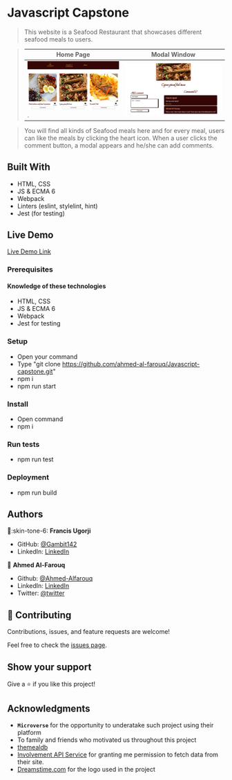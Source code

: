 # Javascript Capstone

> This website is a Seafood Restaurant that showcases different seafood meals to users.

> |Home Page       |Modal Window|
> |--------------|--------------|
> |![screenshot](./src/imgs/screenshot-full-page.png).|![screenshot2](./src/imgs/pop-up.png)| 

> You will find all kinds of Seafood meals here and for every meal, users can like the meals by clicking the heart icon. When a user clicks the comment button, a modal appears and he/she can add comments.

## Built With

- HTML, CSS
- JS & ECMA 6
- Webpack
- Linters (eslint, stylelint, hint)
- Jest (for testing)

## Live Demo

[Live Demo Link](https://ahmed-al-farouq.github.io/Javascript-capstone/)


### Prerequisites
  #### Knowledge of these technologies
  * HTML, CSS
  * JS & ECMA 6
  * Webpack
  * Jest for testing
### Setup
  * Open your command
  * Type "git clone https://github.com/ahmed-al-farouq/Javascript-capstone.git"
  * npm i
  * npm run start
### Install
  * Open command
  * npm i
### Run tests
  * npm run test

### Deployment
  * npm run build

## Authors

:bearded_person::skin-tone-6: **Francis Ugorji**

- GitHub: [@Gambit142](https://github.com/Gambit142)
- LinkedIn: [LinkedIn](https://www.linkedin.com/in/francis-ugorji-a567b7168/)

:bearded_person: **Ahmed Al-Farouq**
  - Github: [@Ahmed-Alfarouq](https://github.com/ahmed-al-farouq)
  - LinkedIn: [LinkedIn](https://www.linkedin.com/in/ahmed-al-farouq/)
  - Twitter: [@twitter](https://twitter.com/ahmed_al_farouq)

## 🤝 Contributing

Contributions, issues, and feature requests are welcome!

Feel free to check the [issues page](../../issues/).

## Show your support

Give a ⭐️ if you like this project!

## Acknowledgments

- **``Microverse``** for the opportunity to underatake such project using their platform
- To family and friends who motivated us throughout this project
- [themealdb](https://themealdb.com/api/json/v1/1/filter.php?c=Seefood)
- [Involvement API Service](https://www.notion.so/microverse/Involvement-API-869e60b5ad104603aa6db59e08150270) for granting me permission to fetch data from their site.
- [Dreamstime.com](https://www.dreamstime.com/stock-illustration-seafood-logo-design-modern-vintage-modern-image94678741) for the logo used in the project


